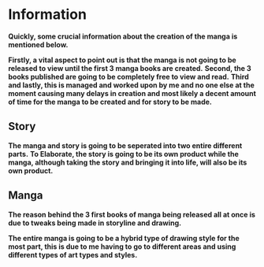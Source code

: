 # Information

**Quickly, some crucial information about the creation of the manga is mentioned below.**

**Firstly, a vital aspect to point out is that the manga is not going to be released to view until the first 3 manga books are created.**
**Second, the 3 books published are going to be completely free to view and read.**
**Third and lastly, this is managed and worked upon by me and no one else at the moment causing many delays in creation and most likely a decent amount of time for the manga to be created and for story to be made.**

## Story

**The manga and story is going to be seperated into two entire different parts.**
**To Elaborate, the story is going to be its own product while the manga, although taking the story and bringing it into life, will also be its own product.**

## Manga

**The reason behind the 3 first books of manga being released all at once is due to tweaks being made in storyline and drawing.**

**The entire manga is going to be a hybrid type of drawing style for the most part, this is due to me having to go to different areas and using different types of art types and styles.** 


